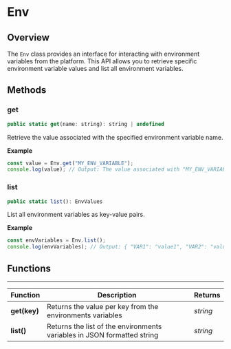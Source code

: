 # Env

## Overview

The `Env` class provides an interface for interacting with environment variables from the platform. This API allows you to retrieve specific environment variable values and list all environment variables.

## Methods

### get

```javascript
public static get(name: string): string | undefined
```

Retrieve the value associated with the specified environment variable name.

**Example**

```javascript
const value = Env.get("MY_ENV_VARIABLE");
console.log(value); // Output: The value associated with "MY_ENV_VARIABLE" or undefined if not found
```

### list

```javascript
public static list(): EnvValues
```

List all environment variables as key-value pairs.

**Example**

```javascript
const envVariables = Env.list();
console.log(envVariables); // Output: { "VAR1": "value1", "VAR2": "value2", ... }
```

## Functions

---

Function     | Description | Returns
------------ | ----------- | --------
**get(key)**   | Returns the value per key from the environments variables | *string*
**list()**   | Returns the list of the environments variables in JSON formatted string | *string*